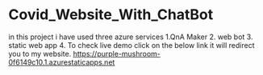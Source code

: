 # Covid_Website_With_ChatBot
in this project i have used three azure services
1.QnA Maker
2. web bot 
3. static web app 
4. To check live demo click on the below link 
it will redirect you to my website.
https://purple-mushroom-0f6149c10.1.azurestaticapps.net
